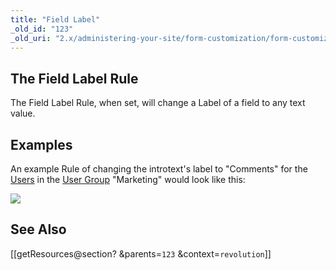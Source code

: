 ```yaml
---
title: "Field Label"
_old_id: "123"
_old_uri: "2.x/administering-your-site/form-customization/form-customization-rules/field-label"
---
```


<a name="FieldLabel-TheFieldLabelRule"></a>The Field Label Rule
---------------------------------------------------------------

The Field Label Rule, when set, will change a Label of a field to any text value.

<a name="FieldLabel-Examples"></a>Examples
------------------------------------------

An example Rule of changing the introtext's label to "Comments" for the [Users](display/revolution20/Users "Users") in the [User Group](display/revolution20/User+Groups "User Groups") "Marketing" would look like this:

<span class="image-wrap" style="">![](download/attachments/18678092/fc-fieldLabel.png?version=1&modificationDate=1280153069000)</span>

<a name="FieldLabel-SeeAlso"></a>See Also
-----------------------------------------

 \[\[getResources@section? &parents=`123` &context=`revolution`\]\]